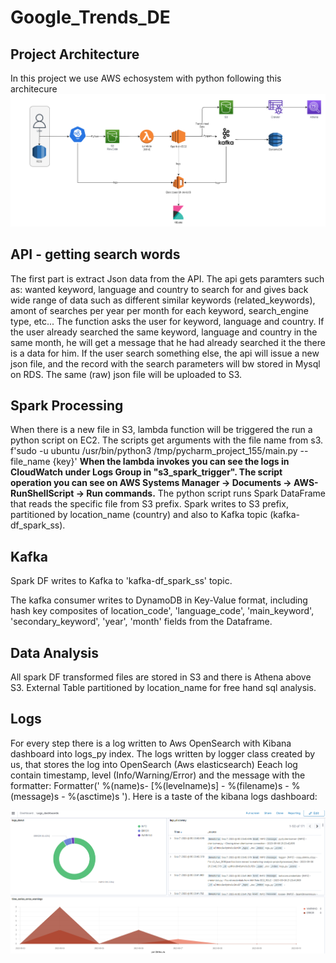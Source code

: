 # Google_Trends_DE 
## Project Architecture 
In this project we use AWS echosystem with python following this architecure 
![](https://github.com/Liavse/Google_trends_de_proj/blob/main/GoogleTrends_Aws_Architecture.png)

## API - getting search words
The first part is extract Json data from the API.
The api gets paramters such as: wanted keyword, language and country to search for and gives back
wide range of data such as different similar keywords (related_keywords), amont of searches per year per month for each keyword, search_engine type, etc...
The function asks the user for keyword, language and country. If the user already searched the same keyword, language and country in the same month, he will get a message that he had already searched it the there is a data for him. 
If the user search something else, the api will issue a new json file, and the record with the search parameters will bw stored in Mysql on RDS.
The same (raw) json file will be uploaded to S3.

## Spark Processing
When there is a new file in S3, lambda function will be triggered the run a python script on EC2.
The scripts get arguments with the file name from s3.
f'sudo -u ubuntu /usr/bin/python3 /tmp/pycharm_project_155/main.py --file_name {key}'
**When the lambda invokes you can see the logs in CloudWatch under Logs Group in "s3_spark_trigger".
The script operation you can see on AWS Systems Manager -> Documents -> AWS-RunShellScript -> Run commands.**
The python script runs Spark DataFrame that reads the specific file from S3 prefix.
Spark writes to S3 prefix, partitioned by location_name (country) and also to Kafka topic (kafka-df_spark_ss).

## Kafka 
Spark DF writes to Kafka to 'kafka-df_spark_ss' topic. 

The kafka consumer writes to DynamoDB in Key-Value format, including hash key composites of location_code', 'language_code', 'main_keyword',
'secondary_keyword', 'year', 'month' fields from the Dataframe.

## Data Analysis
All spark DF transformed files are stored in S3 and there is Athena above S3.
External Table partitioned by location_name for free hand sql analysis.

## Logs
For every step there is a log written to Aws OpenSearch with Kibana dashboard into logs_py index.
The logs written by logger class created by us, that stores the log into OpenSearch (Aws elasticsearch)
Eeach log contain timestamp, level (Info/Warning/Error) and the message with the formatter:
Formatter(' %(name)s- [%(levelname)s] - %(filename)s - %(message)s - %(asctime)s ').
Here is a taste of the kibana logs dashboard:

![](https://github.com/Liavse/Google_trends_de_proj/blob/main/logs_py_kibana.png)






